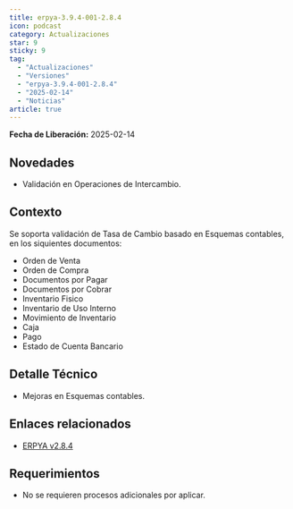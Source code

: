 ```yaml
---
title: erpya-3.9.4-001-2.8.4
icon: podcast
category: Actualizaciones
star: 9
sticky: 9
tag:
  - "Actualizaciones"
  - "Versiones"
  - "erpya-3.9.4-001-2.8.4"
  - "2025-02-14"
  - "Noticias"
article: true
---
```


**Fecha de Liberación:** 2025-02-14

## Novedades

- Validación en Operaciones de Intercambio.

## Contexto

Se soporta validación de Tasa de Cambio basado en Esquemas contables, en los siquientes documentos:

- Orden de Venta
- Orden de Compra
- Documentos por Pagar
- Documentos por Cobrar
- Inventario Fisico
- Inventario de Uso Interno
- Movimiento de Inventario
- Caja
- Pago
- Estado de Cuenta Bancario

## Detalle Técnico

- Mejoras en Esquemas contables.

## Enlaces relacionados

- [ERPYA v2.8.4](https://github.com/erpya/adempiere_patch_zk/releases/tag/2.8.4)

## Requerimientos

- No se requieren procesos adicionales por aplicar.
